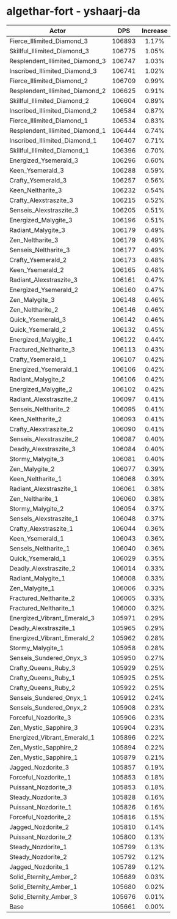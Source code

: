 # algethar-fort - yshaarj-da
| Actor | DPS | Increase |
|---|:---:|:---:|
|Fierce_Illimited_Diamond_3|106893|1.17%|
|Skillful_Illimited_Diamond_3|106775|1.05%|
|Resplendent_Illimited_Diamond_3|106747|1.03%|
|Inscribed_Illimited_Diamond_3|106741|1.02%|
|Fierce_Illimited_Diamond_2|106709|0.99%|
|Resplendent_Illimited_Diamond_2|106625|0.91%|
|Skillful_Illimited_Diamond_2|106604|0.89%|
|Inscribed_Illimited_Diamond_2|106584|0.87%|
|Fierce_Illimited_Diamond_1|106534|0.83%|
|Resplendent_Illimited_Diamond_1|106444|0.74%|
|Inscribed_Illimited_Diamond_1|106407|0.71%|
|Skillful_Illimited_Diamond_1|106396|0.70%|
|Energized_Ysemerald_3|106296|0.60%|
|Keen_Ysemerald_3|106288|0.59%|
|Crafty_Ysemerald_3|106257|0.56%|
|Keen_Neltharite_3|106232|0.54%|
|Crafty_Alexstraszite_3|106215|0.52%|
|Senseis_Alexstraszite_3|106205|0.51%|
|Energized_Malygite_3|106196|0.51%|
|Radiant_Malygite_3|106179|0.49%|
|Zen_Neltharite_3|106179|0.49%|
|Senseis_Neltharite_3|106177|0.49%|
|Crafty_Ysemerald_2|106173|0.48%|
|Keen_Ysemerald_2|106165|0.48%|
|Radiant_Alexstraszite_3|106161|0.47%|
|Energized_Ysemerald_2|106160|0.47%|
|Zen_Malygite_3|106148|0.46%|
|Zen_Neltharite_2|106146|0.46%|
|Quick_Ysemerald_3|106142|0.46%|
|Quick_Ysemerald_2|106132|0.45%|
|Energized_Malygite_1|106122|0.44%|
|Fractured_Neltharite_3|106113|0.43%|
|Crafty_Ysemerald_1|106107|0.42%|
|Energized_Ysemerald_1|106106|0.42%|
|Radiant_Malygite_2|106106|0.42%|
|Energized_Malygite_2|106102|0.42%|
|Radiant_Alexstraszite_2|106097|0.41%|
|Senseis_Neltharite_2|106095|0.41%|
|Keen_Neltharite_2|106093|0.41%|
|Crafty_Alexstraszite_2|106090|0.41%|
|Senseis_Alexstraszite_2|106087|0.40%|
|Deadly_Alexstraszite_3|106084|0.40%|
|Stormy_Malygite_3|106081|0.40%|
|Zen_Malygite_2|106077|0.39%|
|Keen_Neltharite_1|106068|0.39%|
|Radiant_Alexstraszite_1|106061|0.38%|
|Zen_Neltharite_1|106060|0.38%|
|Stormy_Malygite_2|106054|0.37%|
|Senseis_Alexstraszite_1|106048|0.37%|
|Crafty_Alexstraszite_1|106044|0.36%|
|Keen_Ysemerald_1|106043|0.36%|
|Senseis_Neltharite_1|106040|0.36%|
|Quick_Ysemerald_1|106029|0.35%|
|Deadly_Alexstraszite_2|106014|0.33%|
|Radiant_Malygite_1|106008|0.33%|
|Zen_Malygite_1|106006|0.33%|
|Fractured_Neltharite_2|106005|0.33%|
|Fractured_Neltharite_1|106000|0.32%|
|Energized_Vibrant_Emerald_3|105971|0.29%|
|Deadly_Alexstraszite_1|105965|0.29%|
|Energized_Vibrant_Emerald_2|105962|0.28%|
|Stormy_Malygite_1|105958|0.28%|
|Senseis_Sundered_Onyx_3|105950|0.27%|
|Crafty_Queens_Ruby_3|105929|0.25%|
|Crafty_Queens_Ruby_1|105925|0.25%|
|Crafty_Queens_Ruby_2|105922|0.25%|
|Senseis_Sundered_Onyx_1|105912|0.24%|
|Senseis_Sundered_Onyx_2|105908|0.23%|
|Forceful_Nozdorite_3|105906|0.23%|
|Zen_Mystic_Sapphire_3|105904|0.23%|
|Energized_Vibrant_Emerald_1|105896|0.22%|
|Zen_Mystic_Sapphire_2|105894|0.22%|
|Zen_Mystic_Sapphire_1|105879|0.21%|
|Jagged_Nozdorite_3|105857|0.19%|
|Forceful_Nozdorite_1|105853|0.18%|
|Puissant_Nozdorite_3|105853|0.18%|
|Steady_Nozdorite_3|105828|0.16%|
|Puissant_Nozdorite_1|105826|0.16%|
|Forceful_Nozdorite_2|105816|0.15%|
|Jagged_Nozdorite_2|105810|0.14%|
|Puissant_Nozdorite_2|105800|0.13%|
|Steady_Nozdorite_1|105799|0.13%|
|Steady_Nozdorite_2|105792|0.12%|
|Jagged_Nozdorite_1|105789|0.12%|
|Solid_Eternity_Amber_2|105689|0.03%|
|Solid_Eternity_Amber_1|105680|0.02%|
|Solid_Eternity_Amber_3|105676|0.01%|
|Base|105661|0.00%|
